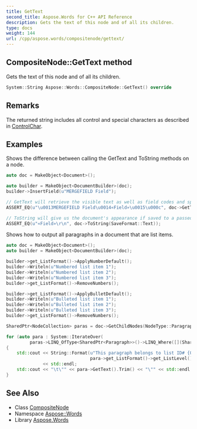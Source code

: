 ```yaml
---
title: GetText
second_title: Aspose.Words for C++ API Reference
description: Gets the text of this node and of all its children.
type: docs
weight: 144
url: /cpp/aspose.words/compositenode/gettext/
---
```

## CompositeNode::GetText method


Gets the text of this node and of all its children.

```cpp
System::String Aspose::Words::CompositeNode::GetText() override
```

## Remarks


The returned string includes all control and special characters as described in [ControlChar](../../controlchar/).

## Examples



Shows the difference between calling the GetText and ToString methods on a node. 
```cpp
auto doc = MakeObject<Document>();

auto builder = MakeObject<DocumentBuilder>(doc);
builder->InsertField(u"MERGEFIELD Field");

// GetText will retrieve the visible text as well as field codes and special characters.
ASSERT_EQ(u"\u0013MERGEFIELD Field\u0014«Field»\u0015\u000c", doc->GetText());

// ToString will give us the document's appearance if saved to a passed save format.
ASSERT_EQ(u"«Field»\r\n", doc->ToString(SaveFormat::Text));
```


Shows how to output all paragraphs in a document that are list items. 
```cpp
auto doc = MakeObject<Document>();
auto builder = MakeObject<DocumentBuilder>(doc);

builder->get_ListFormat()->ApplyNumberDefault();
builder->Writeln(u"Numbered list item 1");
builder->Writeln(u"Numbered list item 2");
builder->Writeln(u"Numbered list item 3");
builder->get_ListFormat()->RemoveNumbers();

builder->get_ListFormat()->ApplyBulletDefault();
builder->Writeln(u"Bulleted list item 1");
builder->Writeln(u"Bulleted list item 2");
builder->Writeln(u"Bulleted list item 3");
builder->get_ListFormat()->RemoveNumbers();

SharedPtr<NodeCollection> paras = doc->GetChildNodes(NodeType::Paragraph, true);

for (auto para : System::IterateOver(
         paras->LINQ_OfType<SharedPtr<Paragraph>>()->LINQ_Where([](SharedPtr<Paragraph> p) { return p->get_ListFormat()->get_IsListItem(); })))
{
    std::cout << String::Format(u"This paragraph belongs to list ID# {0}, number style \"{1}\"", para->get_ListFormat()->get_List()->get_ListId(),
                                para->get_ListFormat()->get_ListLevel()->get_NumberStyle())
              << std::endl;
    std::cout << "\t\"" << para->GetText().Trim() << "\"" << std::endl;
}
```

## See Also

* Class [CompositeNode](../)
* Namespace [Aspose::Words](../../)
* Library [Aspose.Words](../../../)
